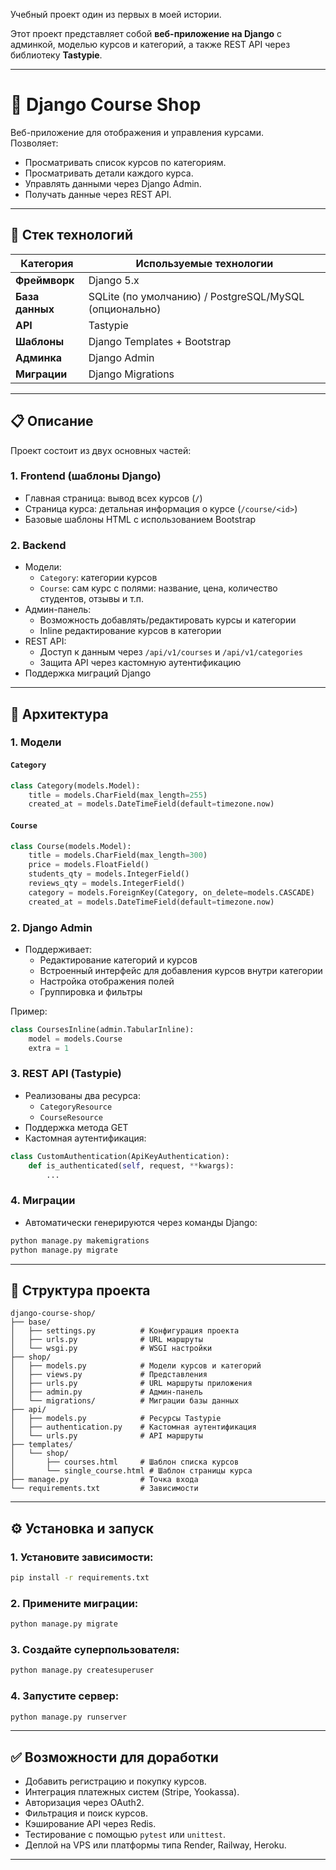 Учебный проект один из первых в моей истории.

Этот проект представляет собой **веб-приложение на Django** с админкой, моделью курсов и категорий, а также REST API через библиотеку **Tastypie**.

---

# 🛒 Django Course Shop

Веб-приложение для отображения и управления курсами.  
Позволяет:
- Просматривать список курсов по категориям.
- Просматривать детали каждого курса.
- Управлять данными через Django Admin.
- Получать данные через REST API.

---

## 🧰 Стек технологий

| Категория       | Используемые технологии |
|----------------|-------------------------|
| **Фреймворк**   | Django 5.x              |
| **База данных** | SQLite (по умолчанию) / PostgreSQL/MySQL (опционально) |
| **API**         | Tastypie               |
| **Шаблоны**     | Django Templates + Bootstrap |
| **Админка**     | Django Admin            |
| **Миграции**    | Django Migrations       |

---

## 📋 Описание

Проект состоит из двух основных частей:

### 1. **Frontend (шаблоны Django)**  
- Главная страница: вывод всех курсов (`/`)
- Страница курса: детальная информация о курсе (`/course/<id>`)
- Базовые шаблоны HTML с использованием Bootstrap

### 2. **Backend**
- Модели:
  - `Category`: категории курсов
  - `Course`: сам курс с полями: название, цена, количество студентов, отзывы и т.п.
- Админ-панель:
  - Возможность добавлять/редактировать курсы и категории
  - Inline редактирование курсов в категории
- REST API:
  - Доступ к данным через `/api/v1/courses` и `/api/v1/categories`
  - Защита API через кастомную аутентификацию
- Поддержка миграций Django

---

## 🧠 Архитектура

### 1. **Модели**

#### `Category`
```python
class Category(models.Model):
    title = models.CharField(max_length=255)
    created_at = models.DateTimeField(default=timezone.now)
```

#### `Course`
```python
class Course(models.Model):
    title = models.CharField(max_length=300)
    price = models.FloatField()
    students_qty = models.IntegerField()
    reviews_qty = models.IntegerField()
    category = models.ForeignKey(Category, on_delete=models.CASCADE)
    created_at = models.DateTimeField(default=timezone.now)
```

### 2. **Django Admin**
- Поддерживает:
  - Редактирование категорий и курсов
  - Встроенный интерфейс для добавления курсов внутри категории
  - Настройка отображения полей
  - Группировка и фильтры

Пример:
```python
class CoursesInline(admin.TabularInline):
    model = models.Course
    extra = 1
```

### 3. **REST API (Tastypie)**
- Реализованы два ресурса:
  - `CategoryResource`
  - `CourseResource`
- Поддержка метода GET
- Кастомная аутентификация:
```python
class CustomAuthentication(ApiKeyAuthentication):
    def is_authenticated(self, request, **kwargs):
        ...
```

### 4. **Миграции**
- Автоматически генерируются через команды Django:
```bash
python manage.py makemigrations
python manage.py migrate
```

---

## 🧩 Структура проекта

```
django-course-shop/
├── base/
│   ├── settings.py          # Конфигурация проекта
│   ├── urls.py              # URL маршруты
│   └── wsgi.py              # WSGI настройки
├── shop/
│   ├── models.py            # Модели курсов и категорий
│   ├── views.py             # Представления
│   ├── urls.py              # URL маршруты приложения
│   ├── admin.py             # Админ-панель
│   └── migrations/          # Миграции базы данных
├── api/
│   ├── models.py            # Ресурсы Tastypie
│   ├── authentication.py    # Кастомная аутентификация
│   └── urls.py              # API маршруты
├── templates/
│   └── shop/
│       ├── courses.html     # Шаблон списка курсов
│       └── single_course.html # Шаблон страницы курса
├── manage.py                # Точка входа
└── requirements.txt         # Зависимости
```

---

## ⚙️ Установка и запуск

### 1. Установите зависимости:
```bash
pip install -r requirements.txt
```

### 2. Примените миграции:
```bash
python manage.py migrate
```

### 3. Создайте суперпользователя:
```bash
python manage.py createsuperuser
```

### 4. Запустите сервер:
```bash
python manage.py runserver
```

---

## ✅ Возможности для доработки

- Добавить регистрацию и покупку курсов.
- Интеграция платежных систем (Stripe, Yookassa).
- Авторизация через OAuth2.
- Фильтрация и поиск курсов.
- Кэширование API через Redis.
- Тестирование с помощью `pytest` или `unittest`.
- Деплой на VPS или платформы типа Render, Railway, Heroku.

---
